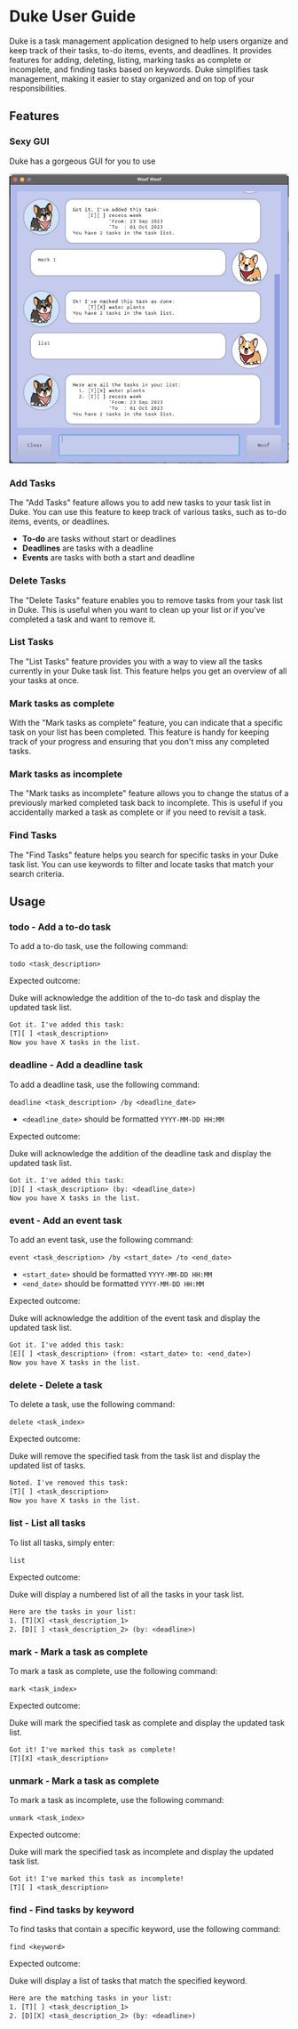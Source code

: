 # Duke User Guide
Duke is a task management application designed to help users organize and keep track of their tasks, to-do items, events, and deadlines.
It provides features for adding, deleting, listing, marking tasks as complete or incomplete, and finding tasks based on keywords. 
Duke simplifies task management, making it easier to stay organized and on top of your responsibilities.
## Features 

### Sexy GUI
Duke has a gorgeous GUI for you to use

![Sexy GUI.png](Ui.png)
### Add Tasks

The "Add Tasks" feature allows you to add new tasks to your task list in Duke. 
You can use this feature to keep track of various tasks, such as to-do items, events, or deadlines.

* **To-do** are tasks without start or deadlines
* **Deadlines** are tasks with a deadline
* **Events** are tasks with both a start and deadline

### Delete Tasks

The "Delete Tasks" feature enables you to remove tasks from your task list in Duke. 
This is useful when you want to clean up your list or if you've completed a task and want to remove it.

### List Tasks

The "List Tasks" feature provides you with a way to view all the tasks currently in your Duke task list. 
This feature helps you get an overview of all your tasks at once.

### Mark tasks as complete

With the "Mark tasks as complete" feature, you can indicate that a specific task on your list has been completed. 
This feature is handy for keeping track of your progress and ensuring that you don't miss any completed tasks.

### Mark tasks as incomplete

The "Mark tasks as incomplete" feature allows you to change the status of a previously marked completed task back to incomplete. 
This is useful if you accidentally marked a task as complete or if you need to revisit a task.

### Find Tasks

The "Find Tasks" feature helps you search for specific tasks in your Duke task list. 
You can use keywords to filter and locate tasks that match your search criteria.

## Usage

### todo - Add a to-do task

To add a to-do task, use the following command:

`todo <task_description>`

Expected outcome:

Duke will acknowledge the addition of the to-do task and display the updated task list.

```
Got it. I've added this task:
[T][ ] <task_description>
Now you have X tasks in the list.
```

### deadline - Add a deadline task

To add a deadline task, use the following command:

`deadline <task_description> /by <deadline_date>`

* `<deadline_date>` should be formatted `YYYY-MM-DD HH:MM`

Expected outcome:

Duke will acknowledge the addition of the deadline task and display the updated task list.

```
Got it. I've added this task:
[D][ ] <task_description> (by: <deadline_date>)
Now you have X tasks in the list.
```

### event - Add an event task

To add an event task, use the following command:

`event <task_description> /by <start_date> /to <end_date>`

* `<start_date>` should be formatted `YYYY-MM-DD HH:MM`
* `<end_date>` should be formatted `YYYY-MM-DD HH:MM`

Expected outcome:

Duke will acknowledge the addition of the event task and display the updated task list.

```
Got it. I've added this task:
[E][ ] <task_description> (from: <start_date> to: <end_date>)
Now you have X tasks in the list.
```

### delete - Delete a task

To delete a task, use the following command:

`delete <task_index>`

Expected outcome:

Duke will remove the specified task from the task list and display the updated list of tasks.

```
Noted. I've removed this task:
[T][ ] <task_description>
Now you have X tasks in the list.
```

### list - List all tasks

To list all tasks, simply enter:

`list`

Expected outcome:

Duke will display a numbered list of all the tasks in your task list.

```
Here are the tasks in your list:
1. [T][X] <task_description_1>
2. [D][ ] <task_description_2> (by: <deadline>)
```

### mark - Mark a task as complete

To mark a task as complete, use the following command:

`mark <task_index>`

Expected outcome:

Duke will mark the specified task as complete and display the updated task list.

```
Got it! I've marked this task as complete!
[T][X] <task_description>
```

### unmark - Mark a task as complete

To mark a task as incomplete, use the following command:

`unmark <task_index>`

Expected outcome:

Duke will mark the specified task as incomplete and display the updated task list.

```
Got it! I've marked this task as incomplete!
[T][ ] <task_description>
```

### find - Find tasks by keyword

To find tasks that contain a specific keyword, use the following command:

`find <keyword>`

Expected outcome:

Duke will display a list of tasks that match the specified keyword.

```
Here are the matching tasks in your list:
1. [T][ ] <task_description_1>
2. [D][X] <task_description_2> (by: <deadline>)
```